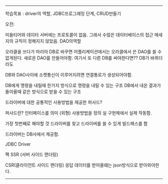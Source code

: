 <hr>

학습목표 :  driver의 역할, JDBC프로그래밍 단계, CRUD만들기


오전: 

미들티어와 데이터 서버에는 프로토콜이 없음.
그래서 수많은 데이터베이스의 접근 메세지의 규칙이 정해지지 않았음.
DAO의역할 

오라클을 쓰다가 마리아 DB로 바꾸면
어플리케이션에서는 오라클에서 쓴 DAO를 쓸 수 없게된다.
새로운 DAO를 만들어야함.
여기서 또 다른 DB를 써야한다면??
DB가 바뀌더라도

DB와 DAO사이에
소켓통신이 이루어지려면 연결통로가 생성되어야함.

DB에게 명령을 내릴때 한가지 방식으로 명령을 내릴 수 있는 구조
DB에서 내온 결과가 돌아올때 같은 방식으로 받을 수 있는 구조

드라이버에 대한 공통적인 사용방법을 제공한 퍼사드?

퍼사드란?
인터페이스를 의미 (외형) 사용방법을 정의
실 구현체에서 실제 작동함.

가장 첫번째로 해야할 것
드라이버를 찾고 드라이버를 쓸 수 있게 빌드패스를 함


드라이버는 DB사에서 제공함.

JDBC Driver



팩
SSR (서버 사이드 랜더링)

CSR(클라이언트 사이드 랜더링)
응답 데이터를 받아올떄는 json방식으로 받아와야한다.





<hr>












